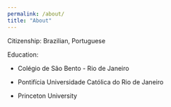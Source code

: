 ```yaml
---
permalink: /about/
title: "About"
---
```


Citizenship: Brazilian, Portuguese

Education:
- Colégio de São Bento - Rio de Janeiro

- Pontifícia Universidade Católica do Rio de Janeiro

- Princeton University

